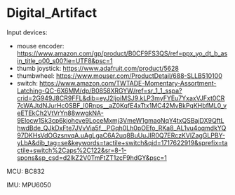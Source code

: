 # Digital_Artifact

Input devices:
- mouse encoder: https://www.amazon.com/gp/product/B0CF9FS3QS/ref=ppx_yo_dt_b_asin_title_o00_s00?ie=UTF8&psc=1
- thumb joystick: https://www.adafruit.com/product/5628
- thumbwheel: https://www.mouser.com/ProductDetail/688-SLLB510100
- switch: https://www.amazon.com/TWTADE-Momentary-Assortment-Latching-QC-6X6MM/dp/B0858XRGYW/ref=sr_1_1_sspa?crid=2G949J8CR9FFL&dib=eyJ2IjoiMSJ9.kLP3myFYEu7YxaxVJFxt0CR7cWAJtdNJurHc0SBF_I0Rnps__aZ0KqfE4xTtx1MC42MvBkPqKHbfML0_veETEkCh2VtVrYn88wwgkNA-9Elocw1Sk3cp6kjohcve9LoceMxmj3VmeW1gmaoNqY4txQSBajDX9QftLhwdBde_QJkDxFte7JVvVia5f__PGqh0Lh0pOEfo_RKa8_AL1vu4oqmdkYQ97DKHsVdOGzsnvqA.uAgLgaC6A2uq8BuUuJIR0Q7ERczKVlZagGLPBY-yLbA&dib_tag=se&keywords=tactile+switch&qid=1717622919&sprefix=tactile+switch%2Caps%2C122&sr=8-1-spons&sp_csd=d2lkZ2V0TmFtZT1zcF9hdGY&psc=1

MCU:
BC832

IMU:
MPU6050

